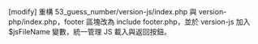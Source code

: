 [modify] 重構 53_guess_number/version-js/index.php 與 version-php/index.php，footer 區塊改為 include footer.php，並於 version-js 加入 $jsFileName 變數，統一管理 JS 載入與返回按鈕。
